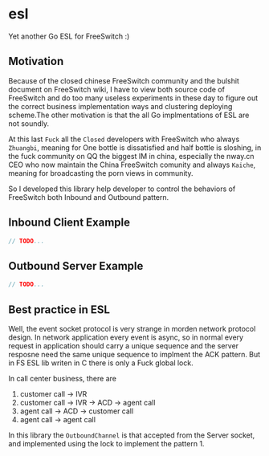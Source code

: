 # esl

Yet another Go ESL for FreeSwitch :)

## Motivation

Because of the closed chinese FreeSwitch community and the bulshit document on FreeSwitch wiki, I have to view both source code of FreeSwitch and do too many useless experiments in these day to figure out the correct business implementation ways and clustering deploying scheme.The other motivation is that the all Go implmentations of ESL are not soundly.

At this last `Fuck` all the `Closed` developers with FreeSwitch who always `Zhuangbi`, meaning for One bottle is dissatisfied and half bottle is sloshing, in the fuck community on QQ the biggest IM in china, especially the nway.cn CEO who now maintain the China FreeSwitch comunity and always `Kaiche`, meaning for broadcasting the porn views in community.

So I developed this library help developer to control the behaviors of FreeSwitch both Inbound and Outbound pattern.


## Inbound Client Example

```go
// TODO...
```

## Outbound Server Example

```go
// TODO...
```

## Best practice in ESL

Well, the event socket protocol is very strange in morden network protocol design. In network application every event is async, so in normal every request in application should carry a unique sequence and the server resposne need the same unique sequence to implment the ACK pattern. But in FS ESL lib writen in C there is only a Fuck global lock.

In call center business, there are 

1. customer call -> IVR
2. customer call -> IVR -> ACD -> agent call
3. agent call -> ACD -> customer call
4. agent call -> agent call

In this library the `OutboundChannel` is that accepted from the Server socket, and implemented using the lock to implement the pattern 1. 
